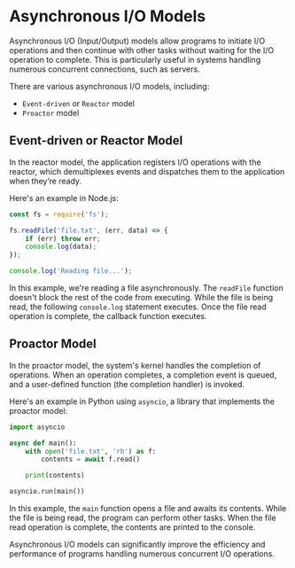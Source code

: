 # Asynchronous I/O Models

Asynchronous I/O (Input/Output) models allow programs to initiate I/O operations and then continue with other tasks without waiting for the I/O operation to complete. This is particularly useful in systems handling numerous concurrent connections, such as servers.

There are various asynchronous I/O models, including:

- `Event-driven` or `Reactor` model
- `Proactor` model

## Event-driven or Reactor Model

In the reactor model, the application registers I/O operations with the reactor, which demultiplexes events and dispatches them to the application when they’re ready. 

Here's an example in Node.js: 

```javascript
const fs = require('fs');

fs.readFile('file.txt', (err, data) => {
    if (err) throw err;
    console.log(data);
});

console.log('Reading file...');
```

In this example, we're reading a file asynchronously. The `readFile` function doesn't block the rest of the code from executing. While the file is being read, the following `console.log` statement executes. Once the file read operation is complete, the callback function executes.

## Proactor Model

In the proactor model, the system's kernel handles the completion of operations. When an operation completes, a completion event is queued, and a user-defined function (the completion handler) is invoked.

Here's an example in Python using `asyncio`, a library that implements the proactor model:

```python
import asyncio

async def main():
    with open('file.txt', 'rb') as f:
        contents = await f.read()

    print(contents)

asyncio.run(main())
```

In this example, the `main` function opens a file and awaits its contents. While the file is being read, the program can perform other tasks. When the file read operation is complete, the contents are printed to the console.

Asynchronous I/O models can significantly improve the efficiency and performance of programs handling numerous concurrent I/O operations.